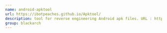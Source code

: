 ```yaml
---
name: android-apktool
url: https://ibotpeaches.github.io/Apktool/
description: tool for reverse engineering Android apk files. URL : https://ibotpeaches.github.io/Apktool/ Groups : blackarch blackarch-reversing blackarch-disassembler
group: blackarch
---
```

